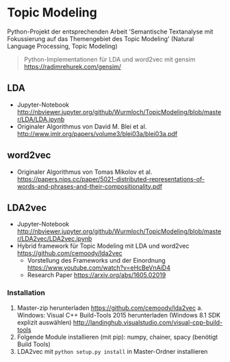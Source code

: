 # Topic Modeling
Python-Projekt der entsprechenden Arbeit 'Semantische Textanalyse mit Fokussierung auf das Themengebiet des Topic Modeling'
(Natural Language Processing, Topic Modeling)
> Python-Implementationen für LDA und word2vec mit gensim https://radimrehurek.com/gensim/

## LDA
- Jupyter-Notebook http://nbviewer.jupyter.org/github/Wurmloch/TopicModeling/blob/master/LDA/LDA.ipynb
- Originaler Algorithmus von David M. Blei et al. http://www.jmlr.org/papers/volume3/blei03a/blei03a.pdf

## word2vec
- Originaler Algorithmus von Tomas Mikolov et al. https://papers.nips.cc/paper/5021-distributed-representations-of-words-and-phrases-and-their-compositionality.pdf 

## LDA2vec
- Jupyter-Notebook http://nbviewer.jupyter.org/github/Wurmloch/TopicModeling/blob/master/LDA2vec/LDA2vec.ipynb
- Hybrid framework für Topic Modeling mit LDA und word2vec https://github.com/cemoody/lda2vec
  - Vorstellung des Frameworks und der Einordnung https://www.youtube.com/watch?v=eHcBeVnAiD4
  - Research Paper https://arxiv.org/abs/1605.02019
  
### Installation
1. Master-zip herunterladen https://github.com/cemoody/lda2vec
  a. Windows: Visual C++ Build-Tools 2015 herunterladen (Windows 8.1 SDK explizit auswählen) http://landinghub.visualstudio.com/visual-cpp-build-tools
2. Folgende Module installieren (mit pip): numpy, chainer, spacy (benötigt Build Tools)
3. LDA2vec mit `python setup.py install` in Master-Ordner installieren
